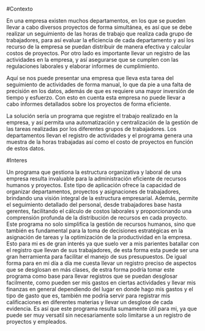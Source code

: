 #Contexto

En una empresa existen muchos departamentos, en los que se pueden llevar a cabo diversos proyectos de forma simultánea, es así que se debe realizar un seguimiento de las horas de trabajo que realiza cada grupo de trabajadores, para así evaluar la eficiencia de cada departamento y así los recurso de la empresa se puedan distribuir de manera efectiva y calcular costos de proyectos. Por otro lado es importante llevar un registro de las actividades en la empresa, y así asegurarse que se cumplen con las regulaciones laborales y elaborar informes de cumplimiento.

Aquí se nos puede presentar una empresa que lleva esta tarea del seguimiento de actividades de forma manual, lo que da pie a una falta de precisión en los datos, además de que es requiere una mayor inversión de tiempo y esfuerzo. Con esto en cuenta esta empresa no puede llevar a cabo informes detallados sobre los proyectos de forma eficiente.

La solución sería un programa que registre el trabajo realizado en la empresa, y así permita una automatización y centralización de la gestión de las tareas realizadas por los diferentes grupos de trabajadores. Los departamentos llevan el registro de actividades y el programa genera una muestra de la horas trabajadas así como el costo de proyectos en función de estos datos. 

#Interes

Un programa que gestiona la estructura organizativa y laboral de una empresa resulta invaluable para la administración eficiente de recursos humanos y proyectos. Este tipo de aplicación ofrece la capacidad de organizar departamentos, proyectos y asignaciones de trabajadores, brindando una visión integral de la estructura empresarial. Además, permite el seguimiento detallado del personal, desde trabajadores base hasta gerentes, facilitando el cálculo de costos laborales y proporcionando una comprensión profunda de la distribución de recursos en cada proyecto. Este programa no solo simplifica la gestión de recursos humanos, sino que también es fundamental para la toma de decisiones estratégicas en la asignación de tareas y la optimización de la productividad en la empresa. Esto para mi es de gran interés ya que suelo ver a mis parientes batallar con el registro que llevan de sus trabajadores, de esta forma esta puede ser una gran herramienta para facilitar el manejo de sus presupuestos. De igual forma para en mi día a día me cuesta llevar un registro preciso de aspectos que se desglosan en más clases, de estra forma podría tomar este programa como base para llevar registros que se puedan desglosar facilmente, como pueden ser mis gastos en ciertas actividades y llevar mis finanzas en general dependiendo del lugar en donde hago mis gastos y el tipo de gasto que es, también me podría servir para registrar mis calificaciones en diferentes materias y llevar un desglose de cada evidencia. Es así que este programa resulta sumamente útil para mi, ya que puede ser muy versatil sin necesariamente solo limitarse a un registro de proyectos y empleados.
